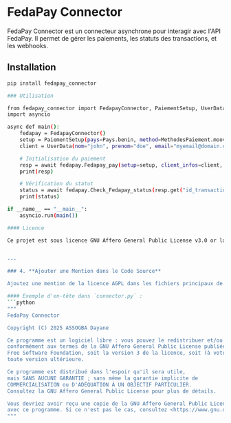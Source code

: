 # FedaPay Connector

FedaPay Connector est un connecteur asynchrone pour interagir avec l'API FedaPay. Il permet de gérer les paiements, les statuts des transactions, et les webhooks.

## Installation

```bash
pip install fedapay_connector

### Utilisation

from fedapay_connector import FedapayConnector, PaiementSetup, UserData, Pays, MethodesPaiement
import asyncio

async def main():
    fedapay = FedapayConnector()
    setup = PaiementSetup(pays=Pays.benin, method=MethodesPaiement.moov)
    client = UserData(nom="john", prenom="doe", email="myemail@domain.com", tel="+22964000001")

    # Initialisation du paiement
    resp = await fedapay.Fedapay_pay(setup=setup, client_infos=client, montant_paiement=1000)
    print(resp)

    # Vérification du statut
    status = await fedapay.Check_Fedapay_status(resp.get("id_transaction_fedapay"))
    print(status)

if __name__ == "__main__":
    asyncio.run(main())

#### Licence

Ce projet est sous licence GNU Affero General Public License v3.0 or later (AGPL-3.0-or-later). Consultez le fichier LICENSE pour plus d'informations.


---

### 4. **Ajouter une Mention dans le Code Source**

Ajoutez une mention de la licence AGPL dans les fichiers principaux de votre projet, comme `connector.py`. Cela garantit que les utilisateurs sont informés de la licence lorsqu'ils consultent le code.

#### Exemple d'en-tête dans `connector.py` :
```python
"""
FedaPay Connector

Copyright (C) 2025 ASSOGBA Dayane

Ce programme est un logiciel libre : vous pouvez le redistribuer et/ou le modifier
conformément aux termes de la GNU Affero General Public License publiée par la
Free Software Foundation, soit la version 3 de la licence, soit (à votre choix)
toute version ultérieure.

Ce programme est distribué dans l'espoir qu'il sera utile,
mais SANS AUCUNE GARANTIE ; sans même la garantie implicite de
COMMERCIALISATION ou D'ADÉQUATION À UN OBJECTIF PARTICULIER.
Consultez la GNU Affero General Public License pour plus de détails.

Vous devriez avoir reçu une copie de la GNU Affero General Public License
avec ce programme. Si ce n'est pas le cas, consultez <https://www.gnu.org/licenses/>.
"""